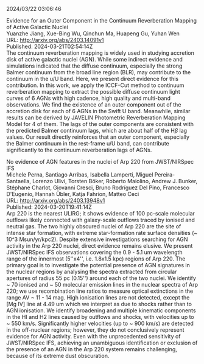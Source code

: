 2024/03/22 03:06:46  

Evidence for an Outer Component in the Continuum Reverberation Mapping
  of Active Galactic Nuclei  
Yuanzhe Jiang, Xue-Bing Wu, Qinchun Ma, Huapeng Gu, Yuhan Wen  
URL: http://arxiv.org/abs/2403.14091v1  
Published: 2024-03-21T02:54:14Z  
  The continuum reverberation mapping is widely used in studying accretion disk of active galactic nuclei (AGN). While some indirect evidence and simulations indicated that the diffuse continuum, especially the strong Balmer continuum from the broad line region (BLR), may contribute to the continuum in the u/U band. Here, we present direct evidence for this contribution. In this work, we apply the ICCF-Cut method to continuum reverberation mapping to extract the possible diffuse continuum light curves of 6 AGNs with high cadence, high quality and multi-band observations. We find the existence of an outer component out of the accretion disk for each of 6 AGNs in the Swift U band. Meanwhile, similar results can be derived by JAVELIN Photometric Reverberation Mapping Model for 4 of them. The lags of the outer components are consistent with the predicted Balmer continuum lags, which are about half of the H$\beta$ lag values. Our result directly reinforces that an outer component, especially the Balmer continuum in the rest-frame u/U band, can contribute significantly to the continuum reverberation lags of AGNs.   

No evidence of AGN features in the nuclei of Arp 220 from JWST/NIRSpec
  IFS  
Michele Perna, Santiago Arribas, Isabella Lamperti, Miguel Pereira-Santaella, Lorenzo Ulivi, Torsten Böker, Roberto Maiolino, Andrew J. Bunker, Stéphane Charlot, Giovanni Cresci, Bruno Rodríguez Del Pino, Francesco D'Eugenio, Hannah Übler, Katja Fahrion, Matteo Ceci  
URL: http://arxiv.org/abs/2403.13948v1  
Published: 2024-03-20T19:41:14Z  
  Arp 220 is the nearest ULIRG; it shows evidence of 100 pc-scale molecular outflows likely connected with galaxy-scale outflows traced by ionised and neutral gas. The two highly obscured nuclei of Arp 220 are the site of intense star formation, with extreme star-formation rate surface densities (~ 10^3 Msun/yr/kpc2). Despite extensive investigations searching for AGN activity in the Arp 220 nuclei, direct evidence remains elusive. We present JWST/NIRSpec IFS observations covering the 0.9 - 5.1 um wavelength range of the innermost (5''x4'', i.e. 1.8x1.5 kpc) regions of Arp 220. The primary goal is to investigate the potential presence of AGN signatures in the nuclear regions by analysing the spectra extracted from circular apertures of radius 55 pc (0.15'') around each of the two nuclei. We identify ~ 70 ionised and ~ 50 molecular emission lines in the nuclear spectra of Arp 220; we use recombination line ratios to measure optical extinctions in the range AV ~ 11 - 14 mag. High ionisation lines are not detected, except the [Mg IV] line at 4.49 um which we interpret as due to shocks rather than to AGN ionisation. We identify broadening and multiple kinematic components in the HI and H2 lines caused by outflows and shocks, with velocities up to ~ 550 km/s. Significantly higher velocities (up to ~ 900 km/s) are detected in the off-nuclear regions; however, they do not conclusively represent evidence for AGN activity. Even with the unprecedented sensitivity of JWST/NIRSpec IFS, achieving an unambiguous identification or exclusion of the presence of an AGN in the Arp 220 system remains challenging, because of its extreme dust obscuration.   

